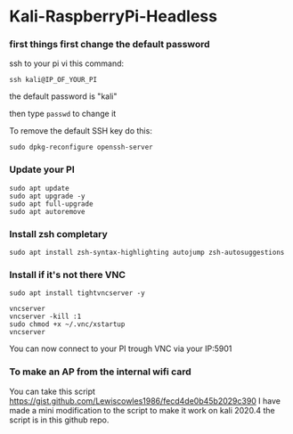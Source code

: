 # Kali-RaspberryPi-Headless

### first things first change the default password
ssh to your pi vi this command:

```ssh kali@IP_OF_YOUR_PI```

the default password is "kali"

then type ```passwd``` to change it

To remove the default SSH key do this:

```sudo dpkg-reconfigure openssh-server```

### Update your PI
```
sudo apt update
sudo apt upgrade -y
sudo apt full-upgrade
sudo apt autoremove
```

### Install zsh completary 
```sudo apt install zsh-syntax-highlighting autojump zsh-autosuggestions```

### Install if it's not there VNC
```
sudo apt install tightvncserver -y

vncserver
vncserver -kill :1
sudo chmod +x ~/.vnc/xstartup
vncserver
```

You can now connect to your PI trough VNC via your IP:5901


### To make an AP from the internal wifi card
You can take this script https://gist.github.com/Lewiscowles1986/fecd4de0b45b2029c390
I have made a mini modification to the script to make it work on kali 2020.4 the script is in this github repo.
